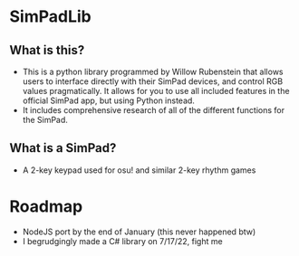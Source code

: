 # SimPadLib

## What is this?
- This is a python library programmed by Willow Rubenstein that allows users to interface directly with their SimPad devices, and control
RGB values pragmatically. It allows for you to use all included features in the official SimPad app, but using Python instead.
- It includes comprehensive research of all of the different functions for the SimPad.

## What is a SimPad?
- A 2-key keypad used for osu! and similar 2-key rhythm games

# Roadmap
- NodeJS port by the end of January (this never happened btw)
- I begrudgingly made a C# library on 7/17/22, fight me
